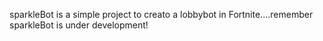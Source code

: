 sparkleBot is a simple project to creato a lobbybot in Fortnite....remember sparkleBot is under development!
